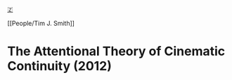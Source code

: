 [🇿](zotero://select/library/items/X9FZHFT3)

[[People/Tim J. Smith]] 
# The Attentional Theory of Cinematic Continuity (2012)

